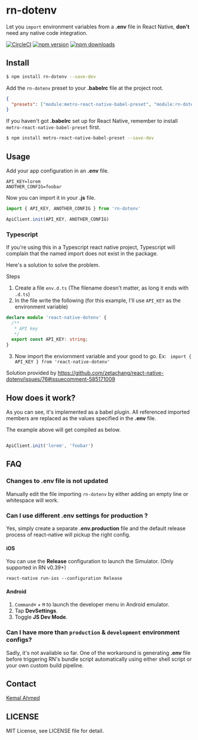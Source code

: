 # rn-dotenv

Let you `import` environment variables from a **.env** file in React Native, **don't** need any native code integration.

[![CircleCI](https://circleci.com/gh/goatandsheep/rn-dotenv.svg?style=svg)](https://circleci.com/gh/goatandsheep/rn-dotenv)
[![npm version](https://img.shields.io/npm/v/rn-dotenv.svg?style=flat-square)](https://www.npmjs.com/package/rn-dotenv)
[![npm downloads](https://img.shields.io/npm/dt/rn-dotenv.svg?style=flat-square)](https://www.npmjs.com/package/rn-dotenv)

## Install

```sh
$ npm install rn-dotenv --save-dev
```

Add the `rn-dotenv` preset to your **.babelrc** file at the project root.

```json
{
  "presets": ["module:metro-react-native-babel-preset", "module:rn-dotenv"]
}
```

If you haven't got **.babelrc** set up for React Native, remember to install `metro-react-native-babel-preset` first.

```sh
$ npm install metro-react-native-babel-preset --save-dev
```

## Usage

Add your app configuration in an **.env** file.

```
API_KEY=lorem
ANOTHER_CONFIG=foobar
```

Now you can import it in your **.js** file.

```js
import { API_KEY, ANOTHER_CONFIG } from 'rn-dotenv'

ApiClient.init(API_KEY, ANOTHER_CONFIG)
```

### Typescript
If you're using this in a Typescript react native project, Typescript will complain that the named import does not exist in the package.

Here's a solution to solve the problem.

Steps
1. Create a file `env.d.ts` (The filename doesn't matter, as long it ends with `.d.ts`)
2. In the file write the following (for this example, I'll use `API_KEY` as the environment variable)
```ts
declare module 'react-native-dotenv' {
  /**
   * API key
   */
  export const API_KEY: string;
}

```
3. Now import the enviornment variable and your good to go. Ex: ` import { API_KEY } from 'react-native-dotenv'`

Solution provided by https://github.com/zetachang/react-native-dotenv/issues/76#issuecomment-585171009

## How does it work?

As you can see, it's implemented as a babel plugin. All referenced imported members are replaced as the values specified in the **.env** file.

The example above will get compiled as below.

```js

ApiClient.init('lorem', 'foobar')
```

## FAQ

### Changes to .env file is not updated

Manually edit the file importing `rn-dotenv` by either adding an empty line or whitespace will work.

### Can I use different **.env** settings for production ?

Yes, simply create a separate **.env.production** file and the default release process of react-native will pickup the right config.

#### iOS

You can use the **Release** configuration to launch the Simulator. (Only supported in RN v0.39+)

```
react-native run-ios --configuration Release
```
#### Android

1. `Command⌘` + `M` to launch the developer menu in Android emulator.
2. Tap **DevSettings**.
3. Toggle **JS Dev Mode**.

### Can I have more than `production` & `development` environment configs?

Sadly, it's not available so far. One of the workaround is generating **.env** file before triggering RN's bundle script automatically using either shell script or your own custom build pipeline.

## Contact

[Kemal Ahmed](http://github.com/goatandsheep)

## LICENSE

MIT License, see LICENSE file for detail.
